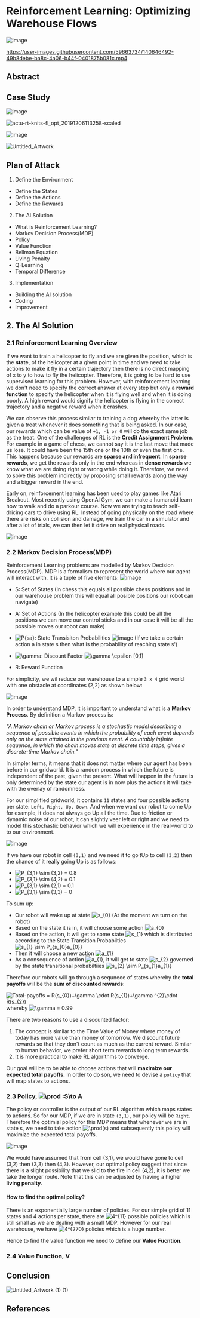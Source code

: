# Reinforcement Learning: Optimizing Warehouse Flows

![image](https://user-images.githubusercontent.com/59663734/140646605-98841672-0769-44f4-924b-b76e5e309307.png)


https://user-images.githubusercontent.com/59663734/140646492-49b8debe-ba8c-4a06-b44f-0401875b081c.mp4



## Abstract

## Case Study

![image](https://user-images.githubusercontent.com/59663734/140644626-98354f2a-3b42-4de0-808a-c2e182e8092a.png)

![actu-rt-knits-fl_opt_20191206113258-scaled](https://user-images.githubusercontent.com/59663734/140644631-b4fa3d0d-f389-451b-aa96-fd2239e90e11.jpg)

![image](https://user-images.githubusercontent.com/59663734/140645995-667ae107-702b-483f-b95f-01e60aa331ec.png)


![Untitled_Artwork](https://user-images.githubusercontent.com/59663734/140641704-6f8bf1d7-a9ec-4460-bd9f-1c9464ac2537.gif)

## Plan of Attack

1. Define the Environment
- Define the States
- Define the Actions
- Define the Rewards


2. The AI Solution
- What is Reinforcement Learning?
- Markov Decision Process(MDP)
- Policy
- Value Function
- Bellman Equation
- Living Penalty
- Q-Learning
- Temporal Difference



3. Implementation
- Building the AI solution
- Coding
- Improvement

## 2. The AI Solution

### 2.1 Reinforcement Learning Overview
If we want to train a helicopter to fly and we are given the position, which is the **state**, of the helicopter at a given point in time and we need to take actions to make it fly in a certain trajectory then there is no direct mapping of x to y to how to fly the helicopter. Therefore, it is going to be hard to use supervised learning for this problem. However, with reinforcement learning we don't need to specify the correct answer at every step but only a **reward function** to specify the helicopter when it is flying well and when it is doing poorly. A high reward would signify the helicopter is flying in the correct trajectory and a negative reward when it crashes. 

We can observe this process similar to training a dog whereby the latter is given a treat whenever it does something that is being asked. In our case, our rewards which can be value of ```+1, -1 or 0``` will do the exact same job as the treat. One of the challenges of RL is the **Credit Assignment Problem**. For example in a game of chess, we cannot say it is the last move that made us lose. It could have been the 15th one or the 10th or even the first one. This happens because our rewards are **sparse and infrequent**. In **sparse rewards**, we get the rewards only in the end whereas in **dense rewards** we know what we are doing right or wrong while doing it. Therefore, we need to solve this problem indirectly by proposing small rewards along the way and a bigger reward in the end. 

Early on, reinforcement learning has been used to play games like Atari Breakout. Most recently using OpenAI Gym, we can make a humanoid learn how to walk and do a parkour course. Now we are trying to teach self-dricing cars to drive using RL. Instead of going physically on the road where there are risks on collision and damage, we train the car in a simulator and after a lot of trials, we can then let it drive on real physical roads. 

![image](https://user-images.githubusercontent.com/59663734/141984612-500278fb-287a-43fc-9851-fb880639e3a7.png)


### 2.2 Markov Decision Process(MDP)
Reinforcement Learning problems are modelled by Markov Decision Process(MDP). MDP is a formalism to represent the world where our agent will interact with. It is a tuple of five elements: ![image](https://user-images.githubusercontent.com/59663734/142256520-82a1fbd8-fed2-405e-9567-08c7028cad3c.png)

 - S: Set of States (In chess this equals all possible chess positions and in our warehouse problem this will equal all posible positions our robot can navigate)
 - A: Set of Actions (In the helicopter example this could be all the positions we can move our control sticks and in our case it will be all the possible moves our robot can make)

 - <img src="https://latex.codecogs.com/svg.image?P{sa}" title="P{sa}" />: State Transisiton Probabilities ![image](https://user-images.githubusercontent.com/59663734/142258379-d6ebb940-c611-437d-acf3-180f9b0c88e0.png) (If we take a certain action a in state s then what is the probability of reaching state s')
 - <img src="https://latex.codecogs.com/svg.image?\gamma&space;" title="\gamma " />: Discount Factor <img src="https://latex.codecogs.com/svg.image?\gamma&space;&space;\epsilon&space;&space;[0,1]" title="\gamma \epsilon [0,1]" />
 - R: Reward Function

For simplicity, we wil reduce our warehouse to a simple ```3 x 4``` grid world with one obstacle at coordinates (2,2) as shown below:

![image](https://user-images.githubusercontent.com/59663734/142264675-d6b388cb-5c04-4f47-9344-f64b8558afdb.png)

In order to understand MDP, it is important to understand what is a **Markov Process**. By definition a Markov process is: 

_"A Markov chain or Markov process is a stochastic model describing a sequence of possible events in which the probability of each event depends only on the state attained in the previous event. A countably infinite sequence, in which the chain moves state at discrete time steps, gives a discrete-time Markov chain."_

In simpler terms, it means that it does not matter where our agent has been before in our gridworld. It is a random process in which the future is independent of the past, given the present. What will happen in the future is only determined by the state our agent is in now plus the actions it will take with the overlay of randomness.

For our simplified gridworld, it contains ```11``` states and four possible actions per state: ```Left, Right, Up, Down```. And when we want our robot to come Up for example, it does not always go Up all the time. Due to friction or dynamic noise of our robot, it can slightly veer left or right and we need to model this stochastic behavior which we will experience in the real-world to to our environment. 

![image](https://user-images.githubusercontent.com/59663734/142266339-4af7b212-2568-48d1-88ef-5aab206b470e.png)

If we have our robot in cell ```(3,1)``` and we need it to go tUp to cell ```(3,2)``` then the chance of it really going Up is as follows:

 - <img src="https://latex.codecogs.com/svg.image?P_{3,1}&space;\sim&space;(3,2)&space;=&space;0.8" title="P_{3,1} \sim (3,2) = 0.8" />
 - <img src="https://latex.codecogs.com/svg.image?P_{3,1}&space;\sim&space;(4,2)&space;=&space;0.1" title="P_{3,1} \sim (4,2) = 0.1" />
 - <img src="https://latex.codecogs.com/svg.image?P_{3,1}&space;\sim&space;(2,1)&space;=&space;0.1" title="P_{3,1} \sim (2,1) = 0.1" />
 - <img src="https://latex.codecogs.com/svg.image?P_{3,1}&space;\sim&space;(3,3)&space;=&space;0" title="P_{3,1} \sim (3,3) = 0" />

To sum up:

- Our robot will wake up at state <img src="https://latex.codecogs.com/svg.image?s_{0}" title="s_{0}" /> (At the moment we turn on the robot)
- Based on the state it is in, it will choose some action <img src="https://latex.codecogs.com/svg.image?a_{0}" title="a_{0}" />
- Based on the action, it will get to some state <img src="https://latex.codecogs.com/svg.image?s_{1}" title="s_{1}" /> which is distributed according to the State Transition Probabilties <img src="https://latex.codecogs.com/svg.image?s_{1}&space;\sim&space;P_{s_{0}a_{0}}" title="s_{1} \sim P_{s_{0}a_{0}}" />
- Then it will choose a new action <img src="https://latex.codecogs.com/svg.image?a_{1}" title="a_{1}" />
- As a consequence of action <img src="https://latex.codecogs.com/svg.image?a_{1}" title="a_{1}" />, it will get to state <img src="https://latex.codecogs.com/svg.image?s_{2}" title="s_{2}" /> governed by the state transitional probabiltiies <img src="https://latex.codecogs.com/svg.image?s_{2}&space;\sim&space;P_{s_{1}a_{1}}" title="s_{2} \sim P_{s_{1}a_{1}}" />

Therefore our robots will go through a sequnece of states whereby the **total payoffs** will be the **sum of discounted rewards**:

<img src="https://latex.codecogs.com/svg.image?Total-payoffs&space;=&space;R(s_{0})&plus;\gamma&space;\cdot&space;R(s_{1})&plus;\gamma&space;^{2}\cdot&space;R(s_{2})" title="Total-payoffs = R(s_{0})+\gamma \cdot R(s_{1})+\gamma ^{2}\cdot R(s_{2})" /> whereby <img src="https://latex.codecogs.com/svg.image?\gamma&space;&space;=&space;0.99" title="\gamma = 0.99" />

There are two reasons to use a discounted factor:
1. The concept is similar to the Time Value of Money where money of today has more value than money of tomorrow. We discount future rewards so that they don't count as much as the current reward. Similar to human behavior, we prefer short term rewards to long term rewards. 
2. It is more practical to make RL algorithms to converge.

Our goal will be to be able to choose actions that will **maximize our expected total payoffs.** In order to do son, we need to devise a ```policy``` that will map states to actions.


### 2.3 Policy,  <img src="https://latex.codecogs.com/svg.image?\prod&space;:S\to&space;A" title="\prod :S\to A" />
The policy or controller is the output of our RL algorithm which maps states to actions. So for our MDP, if we are in state ```(3,1)```, our policy will be ```Right```. Therefore the optimial policy for this MDP means that whenever we are in state s, we need to take action <img src="https://latex.codecogs.com/svg.image?\prod(s)&space;" title="\prod(s) " /> and subsequently this policy will maximize the expected total payoffs. 

![image](https://user-images.githubusercontent.com/59663734/142393708-0a00e403-3ddd-4410-9c54-cf821a1427a7.png)

We would have assumed that from cell (3,1), we would have gone to cell (3,2) then (3,3) then (4,3). However, our optimal policy suggest that since there is a slight possibility that we slid to the fire in cell (4,2), it is better we take the longer route. Note that this can be adjusted by having a higher **living penalty**.


#### How to find the optimal policy?
There is an exponentially large number of policies. For our simple grid of 11 states and 4 actions per state, there are <img src="https://latex.codecogs.com/svg.image?4^{11}" title="4^{11}" /> possible policies which is still small as we are dealing with a small MDP. However for our real warehouse, we have 
<img src="https://latex.codecogs.com/svg.image?4^{270}" title="4^{270}" /> policies which is a huge number. 

Hence to find the value function we need to define our **Value Fucntion**.


### 2.4 Value Function, V















## Conclusion

![Untitled_Artwork (1) (1)](https://user-images.githubusercontent.com/59663734/140646265-13d7af87-cba2-429d-902d-eda4efd71838.gif)





## References
